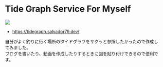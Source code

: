 # Tide Graph Service For Myself

![](https://raw.githubusercontent.com/shoppie70/tide-graph-service/main/assets/img/chart.png)

- https://tidegraph.salvador79.dev/

自分がよく釣りに行く場所のタイドグラフをサクッと参照したかったので作成してみました。  
ブログを書いたり、動画を作成したりするときに図を貼り付けできるので便利です。
